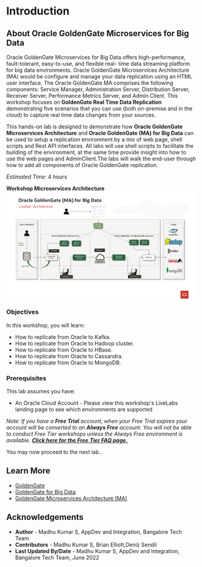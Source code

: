 # Introduction

## About Oracle GoldenGate Microservices for Big Data
Oracle GoldenGate Microservices for Big Data  offers high-performance, fault-tolerant, easy-to-use, and flexible real- time data streaming platform for big data environments.  Oracle GoldenGate Microservices Architecture (MA) would    be configure and manage your data replication using an HTML user interface. The Oracle GoldenGate MA comprises the following components: Service Manager, Administration Server, Distribution Server, Receiver Server, Performance Metrics Server, and Admin Client. This workshop focuses on **GoldenGate Real Time Data Replication** demonstrating five scenarios that you can use (both on-premise and in the cloud) to capture real time data changes from your sources.

This hands-on lab is designed to demonstrate how  **Oracle GoldenGate Microservices Architecture** and  **Oracle GoldenGate (MA) for Big Data** can be used to setup a replication environment by a mix of web page, shell scripts and Rest API interfaces. All labs will use shell scripts to facilitate the building of the environment, at the same time provide insight into how to use the web pages and AdminClient.The labs will walk the end-user through how to add all components of Oracle GoldenGate replication.

*Estimated Time*:  4 hours

**Workshop  Microservices Architecture**
    ![Architecture](./images/architecture.png " ")

### Objectives
In this workshop, you will learn:
- How to  replicate from  Oracle to Kafka.
- How to  replicate from  Oracle to Hadoop cluster.
- How to  replicate from  Oracle to HBase.
- How to  replicate from  Oracle to Cassandra.
- How to  replicate from  Oracle to MongoDB.


### Prerequisites
This lab assumes you have:
* An Oracle Cloud Account - Please view this workshop's LiveLabs landing page to see which environments are supported

*Note: If you have a **Free Trial** account, when your Free Trial expires your account will be converted to an **Always Free** account. You will not be able to conduct Free Tier workshops unless the Always Free environment is available. **[Click here for the Free Tier FAQ page.](https://www.oracle.com/cloud/free/faq.html)***

You may now proceed to the next lab..

## Learn More

* [GoldenGate](https://www.oracle.com/middleware/data-integration/goldengate/")
* [GoldenGate for Big Data](https://www.oracle.com/middleware/data-integration/goldengate/big-data/")
* [GoldenGate Microservices Architecture (MA)](https://docs.oracle.com/en/middleware/goldengate/big-data/21.1/gadbd/getting-started-oracle-goldengate-microservices-big-data.html#GUID-248D5562-397F-4D10-9E95-CE9477012950)


## Acknowledgements
* **Author** - Madhu Kumar S, AppDev and Integration, Bangalore Tech Team
* **Contributors** - Madhu Kumar S, Brian Elliott,Deniz Sendil
* **Last Updated By/Date** - Madhu Kumar S, AppDev and Integration, Bangalore Tech Team, June 2022
